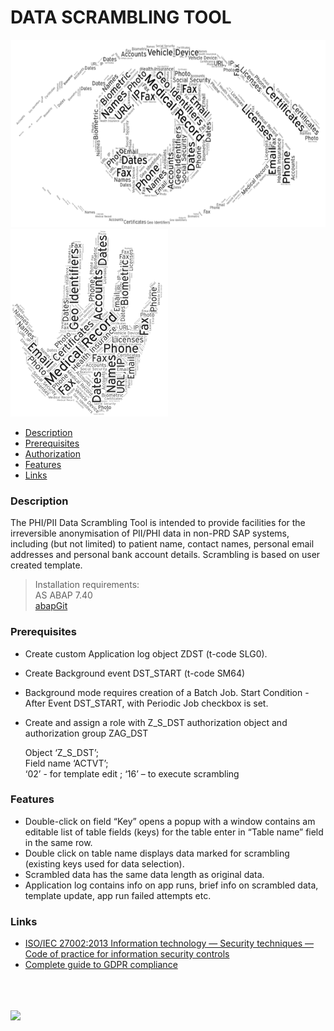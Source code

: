 
# DATA SCRAMBLING TOOL

<p float="left">
  <img src="/DST2.png" height="300" />
  <img src="/DST1.png" height="300" />
</p>

* [Description](#Description)
* [Prerequisites](#Prerequisites)
* [Authorization](#Authorization)
* [Features](#Features)
* [Links](#Links)

### Description

The PHI/PII Data Scrambling Tool is intended to provide facilities for the irreversible anonymisation of PII/PHI data in non-PRD SAP systems, including (but not limited) to patient name, contact names, personal email addresses and personal bank account details. Scrambling is based on user created template.
> Installation requirements: <br>
> AS ABAP 7.40<br>
> <a href="https://docs.abapgit.org/">abapGit</a><br>

### Prerequisites

* Create custom Application log object ZDST (t-code SLG0).
* Create Background event DST_START (t-code SM64)
* Background mode requires creation of a Batch Job. Start Condition - After Event DST_START, with Periodic Job checkbox is set. 
* Create and assign a role with Z_S_DST authorization object and authorization group ZAG_DST

  Object  ‘Z_S_DST’;  
  Field name ‘ACTVT’;  
  ‘02’ - for template edit ; 
  ‘16’ – to execute scrambling

### Features

* Double-click on field “Key” opens a popup with a window contains am editable list of table fields (keys) for the table enter in “Table name” field in the same row. 
* Double click on table name displays data marked for scrambling (existing keys used for data selection).
* Scrambled data has the same data length as original data. 
* Application log contains info on app runs, brief info on scrambled data, template update, app run failed attempts etc.


### Links

* [ISO/IEC 27002:2013
Information technology — Security techniques — Code of practice for information security controls](https://www.iso.org/standard/54533.html)
* [Complete guide to GDPR compliance](https://gdpr.eu/)

<br>
<br>
<br>
<img src="https://github.com/Vlutsas/SAP_DST/blob/main/DST3.png"  width="1000" />

